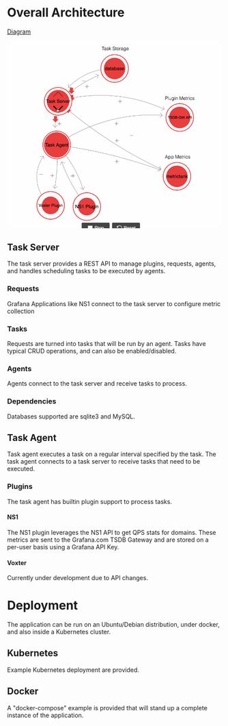 # Overall Architecture

[Diagram](https://bit.ly/2H1Oi5m)

![raintank-app](img/raintank-app-animation.gif)

## Task Server

The task server provides a REST API to manage plugins, requests, agents, and handles scheduling tasks to be executed by agents.

### Requests

Grafana Applications like NS1 connect to the task server to configure metric collection

### Tasks

Requests are turned into tasks that will be run by an agent.  Tasks have typical CRUD operations, and can also be enabled/disabled.

### Agents

Agents connect to the task server and receive tasks to process.


### Dependencies

Databases supported are sqlite3 and MySQL.

## Task Agent

Task agent executes a task on a regular interval specified by the task.
The task agent connects to a task server to receive tasks that need to be executed.

### Plugins

The task agent has builtin plugin support to process tasks.

#### NS1

The NS1 plugin leverages the NS1 API to get QPS stats for domains. These metrics are sent to the Grafana.com TSDB Gateway and are stored on a per-user basis using a Grafana API Key.

#### Voxter

Currently under development due to API changes.

# Deployment

The application can be run on an Ubuntu/Debian distribution, under docker, and also inside a Kubernetes cluster.

## Kubernetes

Example Kubernetes deployment are provided.

## Docker

A "docker-compose" example is provided that will stand up a complete instance of the application.
